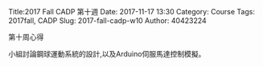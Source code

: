 Title:2017 Fall CADP 第十週
Date: 2017-11-17 13:30
Category: Course
Tags: 2017fall, CADP
Slug: 2017-fall-cadp-w10
Author: 40423224

第十周心得

<!-- PELICAN_END_SUMMARY -->


小組討論鋼球運動系統的設計,以及Arduino伺服馬達控制模擬。
